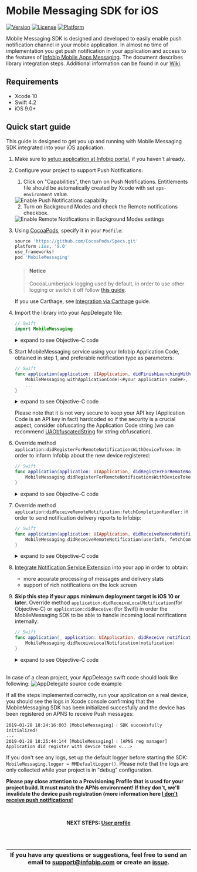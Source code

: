 # Mobile Messaging SDK for iOS

[![Version](https://img.shields.io/cocoapods/v/MobileMessaging.svg?style=flat)](http://cocoapods.org/pods/MobileMessaging)
[![License](https://img.shields.io/cocoapods/l/MobileMessaging.svg?style=flat)](http://cocoapods.org/pods/MobileMessaging)
[![Platform](https://img.shields.io/cocoapods/p/MobileMessaging.svg?style=flat)](http://cocoapods.org/pods/MobileMessaging)

Mobile Messaging SDK is designed and developed to easily enable push notification channel in your mobile application. In almost no time of implementation you get push notification in your application and access to the features of <a href="https://www.infobip.com/en/products/mobile-app-messaging" target="_blank">Infobip Mobile Apps Messaging</a>. The document describes library integration steps. Additional information can be found in our <a href="https://github.com/infobip/mobile-messaging-sdk-ios/wiki" target="_blank">Wiki</a>.

## Requirements
- Xcode 10
- Swift 4.2
- iOS 9.0+

## Quick start guide
This guide is designed to get you up and running with Mobile Messaging SDK integrated into your iOS application.

1. Make sure to <a href="https://dev.infobip.com/push-messaging" target="_blank">setup application at Infobip portal</a>, if you haven't already.

2. Configure your project to support Push Notifications:
    1. Click on "Capabilities", then turn on Push Notifications. Entitlements file should be automatically created by Xcode with set `aps-environment` value.
    <img src="https://github.com/infobip/mobile-messaging-sdk-ios/wiki/Images/push_capabilities.png?raw=true" alt="Enable Push Notifications capability"/>
    
    2. Turn on Background Modes and check the Remote notifications checkbox.
    <img src="https://github.com/infobip/mobile-messaging-sdk-ios/wiki/Images/background_modes.png?raw=true" alt="Enable Remote Notifications in Background Modes settings"/>
    
3. Using <a href="https://guides.cocoapods.org/using/getting-started.html#getting-started" target="_blank">CocoaPods</a>, specify it in your `Podfile`:

    ```ruby
    source 'https://github.com/CocoaPods/Specs.git'
    platform :ios, '9.0'
    use_frameworks!
    pod 'MobileMessaging'
    ```

    > #### Notice 
    > CocoaLumberjack logging used by default, in order to use other logging or switch it off follow [this guide](https://github.com/infobip/mobile-messaging-sdk-ios/wiki/How-to-install-the-SDK-without-CocoaLumberjack%3F).

    If you use Carthage, see <a href="https://github.com/infobip/mobile-messaging-sdk-ios/wiki/Integration-via-Carthage" target="_blank">Integration via Carthage</a> guide.

4. Import the library into your AppDelegate file:

    ```swift
    // Swift
    import MobileMessaging
    ```
    <details><summary>expand to see Objective-C code</summary>
    <p>

    ```objective-c
    @import MobileMessaging;
    ```

    </p>
    </details>

5. Start MobileMessaging service using your Infobip Application Code, obtained in step 1, and preferable notification type as parameters:

    ```swift
    // Swift
    func application(application: UIApplication, didFinishLaunchingWithOptions launchOptions: [NSObject: AnyObject]?) -> Bool {
        MobileMessaging.withApplicationCode(<#your application code#>, notificationType: <#for example UserNotificationType(options: [.alert, .sound])#>)?.start()
        ...
    }   
    ```

    <details><summary>expand to see Objective-C code</summary>
    <p>

    ```objective-c
    - (BOOL)application:(UIApplication *)application didFinishLaunchingWithOptions:(NSDictionary *)launchOptions {
        UserNotificationType *userNotificationType = [[UserNotificationType alloc] initWithOptions:<#for example @[UserNotificationType.alert, UserNotificationType.sound]#>;
        [[MobileMessaging withApplicationCode: <#your application code#> notificationType: userNotificationType] start:nil];
        ...
    }
    ```

    </p>
    </details>

    Please note that it is not very secure to keep your API key (Application Code is an API key in fact) hardcoded so if the security is a crucial aspect, consider obfuscating the Application Code string (we can recommend <a href="https://github.com/UrbanApps/UAObfuscatedString" target="_blank">UAObfuscatedString</a> for string obfuscation).

6. Override method `application:didRegisterForRemoteNotificationsWithDeviceToken:` in order to inform Infobip about the new device registered:

    ```swift
    // Swift
    func application(application: UIApplication, didRegisterForRemoteNotificationsWithDeviceToken deviceToken: NSData) {
        MobileMessaging.didRegisterForRemoteNotificationsWithDeviceToken(deviceToken)
    }
    ```

    <details><summary>expand to see Objective-C code</summary>
    <p>

    ```objective-c
    - (void)application:(UIApplication *)application didRegisterForRemoteNotificationsWithDeviceToken:(NSData *)deviceToken {
        [MobileMessaging didRegisterForRemoteNotificationsWithDeviceToken:deviceToken];
    }
    ```

    </p>
    </details>

7. Override method `application:didReceiveRemoteNotification:fetchCompletionHandler:` in order to send notification delivery reports to Infobip:

    ```swift
    // Swift
    func application(application: UIApplication, didReceiveRemoteNotification userInfo: [NSObject : AnyObject], fetchCompletionHandler completionHandler: (UIBackgroundFetchResult) -> Void) {
        MobileMessaging.didReceiveRemoteNotification(userInfo, fetchCompletionHandler: completionHandler)
    }
    ```

    <details><summary>expand to see Objective-C code</summary>
    <p>

    ```objective-c
    - (void)application:(UIApplication *)application didReceiveRemoteNotification:(NSDictionary *)userInfo fetchCompletionHandler:(void (^)(UIBackgroundFetchResult result))completionHandler {
        [MobileMessaging didReceiveRemoteNotification:userInfo fetchCompletionHandler:completionHandler];
    }
    ```

    </p>
    </details>

8. [Integrate Notification Service Extension](https://github.com/infobip/mobile-messaging-sdk-ios/wiki/Notification-Service-Extension-for-Rich-Notifications-and-better-delivery-reporting-on-iOS-10) into your app in order to obtain:
    - more accurate processing of messages and delivery stats
    - support of rich notifications on the lock screen

9. **Skip this step if your apps minimum deployment target is iOS 10 or later.** Override method `application:didReceiveLocalNotification`(for Objective-C) or `application:didReceive:`(for Swift) in order the MobileMessaging SDK to be able to handle incoming local notifications internally:

    ```swift
    // Swift
    func application(_ application: UIApplication, didReceive notification: UILocalNotification) {
        MobileMessaging.didReceiveLocalNotification(notification)
    }
    ```

    <details><summary>expand to see Objective-C code</summary>
    <p>

    ```objective-c
    -(void)application:(UIApplication *)application didReceiveLocalNotification:(UILocalNotification *)notification {
        [MobileMessaging didReceiveLocalNotification:notification];
    }
    ```

    </p>
    </details>
<br>
In case of a clean project, your AppDeleage.swift code should look like following:
<img src="https://github.com/infobip/mobile-messaging-sdk-ios/wiki/Images/app_delegate.png?raw=true" alt="AppDelegate source code example"/>

If all the steps implemented correctly, run your application on a real device, you should see the logs in Xcode console confirming that the MobileMessaging SDK has been initialized succesfully and the device has been registered on APNS to receive Push messages:
```
2019-01-28 18:24:16:003 [MobileMessaging] ℹ️ SDK successfully initialized!
...
2019-01-28 18:25:44:144 [MobileMessaging] ℹ️ [APNS reg manager] Application did register with device token <...>
```
If you don't see any logs, set up the default logger before starting the SDK: `MobileMessaging.logger = MMDefaultLogger()`. Please note that the logs are only collected while your project is in "debug" configuration.

**Please pay close attention to a Provisioning Profile that is used for your project build. It must match the APNs environment! If they don't, we'll invalidate the device push registration (more information here [I don't receive push notifications!](https://github.com/infobip/mobile-messaging-sdk-ios/wiki/I-don't-receive-push-notifications)**

<br>
<p align="center"><b>NEXT STEPS: <a href="https://github.com/infobip/mobile-messaging-sdk-ios/wiki/User-profile">User profile</a></b></p>
<br>
<br>

| If you have any questions or suggestions, feel free to send an email to support@infobip.com or create an <a href="https://github.com/infobip/mobile-messaging-sdk-ios/issues" target="_blank">issue</a>. |
|---|
